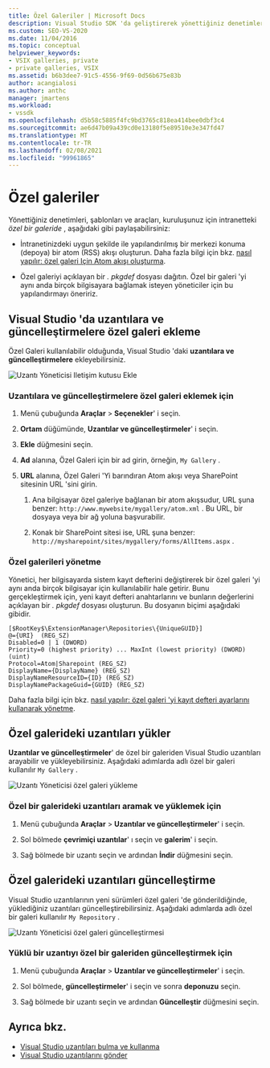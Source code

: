 ```yaml
---
title: Özel Galeriler | Microsoft Docs
description: Visual Studio SDK 'da geliştirerek yönettiğiniz denetimleri, şablonları ve araçları özel bir galeri 'ye göndererek nasıl paylaşacağınızı öğrenin.
ms.custom: SEO-VS-2020
ms.date: 11/04/2016
ms.topic: conceptual
helpviewer_keywords:
- VSIX galleries, private
- private galleries, VSIX
ms.assetid: b6b3dee7-91c5-4556-9f69-0d56b675e83b
author: acangialosi
ms.author: anthc
manager: jmartens
ms.workload:
- vssdk
ms.openlocfilehash: d5b58c5885f4fc9bd3765c818ea414bee0dbf3c4
ms.sourcegitcommit: ae6d47b09a439cd0e13180f5e89510e3e347fd47
ms.translationtype: MT
ms.contentlocale: tr-TR
ms.lasthandoff: 02/08/2021
ms.locfileid: "99961865"
---
```

# <a name="private-galleries"></a>Özel galeriler
Yönettiğiniz denetimleri, şablonları ve araçları, kuruluşunuz için intranetteki *özel bir galeride* , aşağıdaki gibi paylaşabilirsiniz:

- İntranetinizdeki uygun şekilde ile yapılandırılmış bir merkezi konuma (depoya) bir atom (RSS) akışı oluşturun. Daha fazla bilgi için bkz. [nasıl yapılır: özel galeri Için Atom akışı oluşturma](../extensibility/how-to-create-an-atom-feed-for-a-private-gallery.md).

- Özel galeriyi açıklayan bir *. pkgdef* dosyası dağıtın. Özel bir galeri 'yi aynı anda birçok bilgisayara bağlamak isteyen yöneticiler için bu yapılandırmayı öneririz.

## <a name="add-a-private-gallery-to-extensions-and-updates-in-visual-studio"></a>Visual Studio 'da uzantılara ve güncelleştirmelere özel galeri ekleme
 Özel Galeri kullanılabilir olduğunda, Visual Studio 'daki **uzantılara ve güncelleştirmelere** ekleyebilirsiniz.

 ![Uzantı Yöneticisi Iletişim kutusu Ekle](../extensibility/media/em_adddialog.png "EM_AddDialog")

### <a name="to-add-a-private-gallery-to-extensions-and-updates"></a>Uzantılara ve güncelleştirmelere özel galeri eklemek için

1. Menü çubuğunda **Araçlar**  >  **Seçenekler**' i seçin.

2. **Ortam** düğümünde, **Uzantılar ve güncelleştirmeler**' i seçin.

3. **Ekle** düğmesini seçin.

4. **Ad** alanına, Özel Galeri için bir ad girin, örneğin, `My Gallery` .

5. **URL** alanına, Özel Galeri 'Yi barındıran Atom akışı veya SharePoint sitesinin URL 'sini girin.

    1. Ana bilgisayar özel galeriye bağlanan bir atom akışsudur, URL şuna benzer: `http://www.mywebsite/mygallery/atom.xml` .  Bu URL, bir dosyaya veya bir ağ yoluna başvurabilir.

    2. Konak bir SharePoint sitesi ise, URL şuna benzer: `http://mysharepoint/sites/mygallery/forms/AllItems.aspx` .

### <a name="manage-private-galleries"></a>Özel galerileri yönetme
 Yönetici, her bilgisayarda sistem kayıt defterini değiştirerek bir özel galeri 'yi aynı anda birçok bilgisayar için kullanılabilir hale getirir. Bunu gerçekleştirmek için, yeni kayıt defteri anahtarlarını ve bunların değerlerini açıklayan bir *. pkgdef* dosyası oluşturun.  Bu dosyanın biçimi aşağıdaki gibidir.

```
[$RootKey$\ExtensionManager\Repositories\{UniqueGUID}]
@={URI}  (REG_SZ)
Disabled=0 | 1 (DWORD)
Priority=0 (highest priority) ... MaxInt (lowest priority) (DWORD) (uint)
Protocol=Atom|Sharepoint (REG_SZ)
DisplayName={DisplayName} (REG_SZ)
DisplayNameResourceID={ID} (REG_SZ)
DisplayNamePackageGuid={GUID} (REG_SZ)

```

 Daha fazla bilgi için bkz. [nasıl yapılır: özel galeri 'yi kayıt defteri ayarlarını kullanarak yönetme](../extensibility/how-to-manage-a-private-gallery-by-using-registry-settings.md).

## <a name="install-extensions-from-a-private-gallery"></a>Özel galerideki uzantıları yükler
 **Uzantılar ve güncelleştirmeler**' de özel bir galeriden Visual Studio uzantıları arayabilir ve yükleyebilirsiniz. Aşağıdaki adımlarda adlı özel bir galeri kullanılır `My Gallery` .

 ![Uzantı Yöneticisi özel galeri yükleme](../extensibility/media/em_.png "EM_")

### <a name="to-search-for-and-install-extensions-from-a-private-gallery"></a>Özel bir galerideki uzantıları aramak ve yüklemek için

1. Menü çubuğunda **Araçlar**  >  **Uzantılar ve güncelleştirmeler**' i seçin.

2. Sol bölmede **çevrimiçi uzantılar**' ı seçin ve **galerim**' i seçin.

3. Sağ bölmede bir uzantı seçin ve ardından **İndir** düğmesini seçin.

## <a name="update-extensions-from-a-private-gallery"></a>Özel galerideki uzantıları güncelleştirme
 Visual Studio uzantılarının yeni sürümleri özel galeri 'de gönderildiğinde, yüklediğiniz uzantıları güncelleştirebilirsiniz. Aşağıdaki adımlarda adlı özel bir galeri kullanılır `My Repository` .

 ![Uzantı Yöneticisi özel galeri güncelleştirmesi](../extensibility/media/em_update.png "EM_Update")

### <a name="to-update-an-installed-extension-from-a-private-gallery"></a>Yüklü bir uzantıyı özel bir galeriden güncelleştirmek için

1. Menü çubuğunda **Araçlar**  >  **Uzantılar ve güncelleştirmeler**' i seçin.

2. Sol bölmede, **güncelleştirmeler**' i seçin ve sonra **deponuzu** seçin.

3. Sağ bölmede bir uzantı seçin ve ardından **Güncelleştir** düğmesini seçin.

## <a name="see-also"></a>Ayrıca bkz.
- [Visual Studio uzantıları bulma ve kullanma](../ide/finding-and-using-visual-studio-extensions.md)
- [Visual Studio uzantılarını gönder](../extensibility/shipping-visual-studio-extensions.md)
